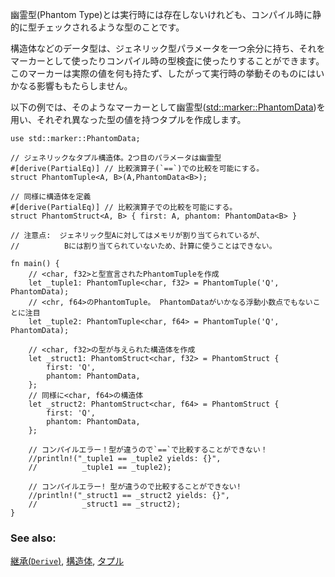 <!-- A phantom type parameter is one that doesn't show up at runtime,
but is checked statically (and only) at compile time. -->
幽霊型(Phantom Type)とは実行時には存在しないけれども、コンパイル時に静的に型チェックされるような型のことです。

<!-- Data types can use extra generic type parameters to act as markers
or to perform compile-time type checking. These extra parameters
hold no storage values, and have no run-time behavior. -->
構造体などのデータ型は、ジェネリック型パラメータを一つ余分に持ち、それをマーカーとして使ったりコンパイル時の型検査に使ったりすることができます。このマーカーは実際の値を何も持たず、したがって実行時の挙動そのものにはいかなる影響ももたらしません。

<!-- In the following example, we combine [std::marker::PhantomData]
with the phantom type parameter concept to create tuples containing
different data types. -->
以下の例では、そのようなマーカーとして幽霊型([std::marker::PhantomData])を用い、それぞれ異なった型の値を持つタプルを作成します。

``` rust,editable
use std::marker::PhantomData;

// ジェネリックなタプル構造体。2つ目のパラメータは幽霊型
#[derive(PartialEq)] // 比較演算子(`==`)での比較を可能にする。
struct PhantomTuple<A, B>(A,PhantomData<B>);

// 同様に構造体を定義
#[derive(PartialEq)] // 比較演算子での比較を可能にする。
struct PhantomStruct<A, B> { first: A, phantom: PhantomData<B> }

// 注意点:  ジェネリック型Aに対してはメモリが割り当てられているが、
//          Bには割り当てられていないため、計算に使うことはできない。

fn main() {
    // <char, f32>と型宣言されたPhantomTupleを作成
    let _tuple1: PhantomTuple<char, f32> = PhantomTuple('Q', PhantomData);
    // <chr, f64>のPhantomTuple。 PhantomDataがいかなる浮動小数点でもないことに注目
    let _tuple2: PhantomTuple<char, f64> = PhantomTuple('Q', PhantomData);

    // <char, f32>の型が与えられた構造体を作成
    let _struct1: PhantomStruct<char, f32> = PhantomStruct {
        first: 'Q',
        phantom: PhantomData,
    };
    // 同様に<char, f64>の構造体
    let _struct2: PhantomStruct<char, f64> = PhantomStruct {
        first: 'Q',
        phantom: PhantomData,
    };

    // コンパイルエラー！型が違うので`==`で比較することができない！
    //println!("_tuple1 == _tuple2 yields: {}",
    //          _tuple1 == _tuple2);

    // コンパイルエラー! 型が違うので比較することができない!
    //println!("_struct1 == _struct2 yields: {}",
    //          _struct1 == _struct2);
}

```

### See also:

[継承(`Derive`)][Derive], [構造体][struct], [タプル][TupleStructs]

[Derive]: ../trait/derive.html
[struct]: ../custom_types/structs.html
[TupleStructs]: ../custom_types/structs.html
[std::marker::PhantomData]: https://doc.rust-lang.org/std/marker/struct.PhantomData.html
